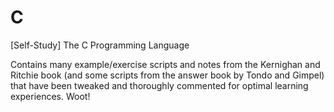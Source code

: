 C
=

[Self-Study] The C Programming Language 

Contains many example/exercise scripts and notes from the Kernighan and Ritchie book (and some scripts from the answer book by Tondo and Gimpel) that have been tweaked and thoroughly commented for optimal learning experiences. Woot!
